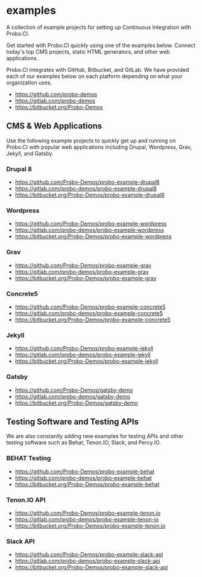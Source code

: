 # examples
A collection of example projects for setting up Continuous Integration with Probo.CI.

Get started with Probo.CI quickly using one of the examples below. Connect today's top CMS projects, static HTML generators, and other web applications.

Probo.CI integrates with GitHub, Bitbucket, and GitLab. We have provided each of our examples below on each platform depending on what your organization uses.

- https://github.com/probo-demos
- https://gitlab.com/probo-demos
- https://bitbucket.org/Probo-Demos

## CMS & Web Applications

Use the following example projects to quickly get up and running on Probo.CI with popular web applications including Drupal, Wordpress, Grav, Jekyll, and Gatsby.

### Drupal 8

- https://github.com/Probo-Demos/probo-example-drupal8
- https://gitlab.com/probo-demos/probo-example-drupal8
- https://bitbucket.org/Probo-Demos/probo-example-drupal8

### Wordpress

- https://github.com/Probo-Demos/probo-example-wordpress
- https://gitlab.com/probo-demos/probo-example-wordpress
- https://bitbucket.org/Probo-Demos/probo-example-wordpress

### Grav

- https://github.com/Probo-Demos/probo-example-grav
- https://gitlab.com/probo-demos/probo-example-grav
- https://bitbucket.org/Probo-Demos/probo-example-grav

### Concrete5

- https://github.com/Probo-Demos/probo-example-concrete5
- https://gitlab.com/probo-demos/probo-example-concrete5
- https://bitbucket.org/Probo-Demos/probo-example-concrete5

### Jekyll

- https://github.com/Probo-Demos/probo-example-jekyll
- https://gitlab.com/probo-demos/probo-example-jekyll
- https://bitbucket.org/Probo-Demos/probo-example-jekyll

### Gatsby

- https://github.com/Probo-Demos/gatsby-demo
- https://gitlab.com/probo-demos/gatsby-demo
- https://bitbucket.org/Probo-Demos/gatsby-demo

## Testing Software and Testing APIs

We are also constantly adding new examples for testing APIs and other testing software such as Behat, Tenon.IO, Slack, and Percy.IO.

### BEHAT Testing

- https://github.com/Probo-Demos/probo-example-behat
- https://gitlab.com/probo-demos/probo-example-behat
- https://bitbucket.org/Probo-Demos/probo-example-behat

### Tenon.IO API

- https://github.com/Probo-Demos/probo-example-tenon.io
- https://gitlab.com/probo-demos/probo-example-tenon-io
- https://bitbucket.org/Probo-Demos/probo-example-tenon.io

### Slack API

- https://github.com/Probo-Demos/probo-example-slack-api
- https://gitlab.com/probo-demos/probo-example-slack-api
- https://bitbucket.org/Probo-Demos/probo-example-slack-api

